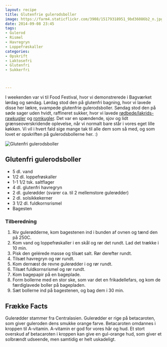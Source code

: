 ```yaml
---
layout: recipe
title: Glutenfrie gulerodsboller
image: https://farm4.staticflickr.com/3908/15179318951_9bd36086b2_n.jpg
date: 2014-09-08 23:45
tags:
- Gulerod
- Rismel
- Havregryn
- Loppefrøskaller
categories:
- Opskrift
- Laktosefri
- Glutenfri
- Sukkerfri



---
```


I weekenden var vi til Food Festival, hvor vi demonstrerede i Bagværket lørdag og søndag. Lørdag stod den på glutenfri bagning, hvor vi lavede disse her lækre, svampede glutenfrie gulerodsboller. Søndag stod den på søde sager uden hvidt, raffineret sukker, hvor vi lavede [rødbede/lakrids-rawkugler](http://www.femmefood.com/2014/03/roedbede-lakrids-rawkugler/) og [romkugler](http://www.femmefood.com/2014/05/rom-troefler/). 
Det var en spændende, sjov og lidt grænseoverskridende oplevelse, når vi normalt bare står i vores eget lille køkken. Vi vil i hvert fald sige mange tak til alle dem som så med, og som lovet er opskriften på gulerodsbollerne her. :)

![Glutenfri gulerodsboller](https://farm4.staticflickr.com/3908/15179318951_9bd36086b2_z.jpg) 


## Glutenfri gulerodsboller
- 5 dl. vand
- 1/2 dl. loppefrøskaller
- 1-1 1/2 tsk. saltflager
- 4 dl. glutenfri havregryn
- 2 dl. gulerødder (svarer ca. til 2 mellemstore gulerødder)
- 2 dl. solsikkekerner
- 3 1/2 dl. fuldkornsrismel
- Bagesten



### Tilberedning
1. Riv gulerødderne, kom bagestenen ind i bunden af ovnen og tænd den på 250C.
2. Kom vand og loppefrøskaller i en skål og rør det rundt. Lad det trække i 10 min.
3. Pisk den gelérede masse og tilsæt salt. Rør derefter rundt.
4. Tilsæt havregryn og rør rundt.
6. Kom dernæst de revne gulerødder i og rør rundt.
7. Tilsæt fuldkornsrismel og rør rundt.
8. Kom bagepapir på en bageplade.
9. Form bollerne med en stor ske, som var det en frikadellefars, og kom de færdiglavede boller på bagepladen.
10. Sæt bollerne ind på bagestenen, og bag dem i 30 min.










## Frække Facts
Gulerødder stammer fra Centralasien. Gulerødder er rige på betacaroten, som giver guleroden dens smukke orange farve. Betacaroten omdannes i kroppen til A-vitamin. A-vitamin er god for vores hår og hud. Et stort overskud af betacaroten i kroppen kan give en gul-orange hud, som giver et solbrændt udseende, men samtidig er helt uskadeligt.